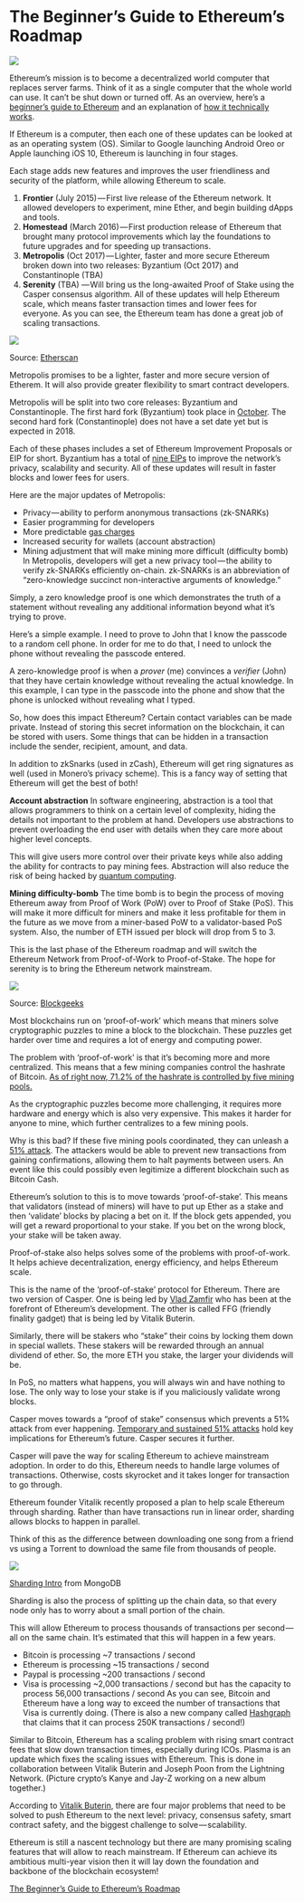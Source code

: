 # The Beginner’s Guide to Ethereum’s Roadmap

![](https://i.imgur.com/ID5HBfW.png)

Ethereum’s mission is to become a decentralized world computer that replaces server farms. Think of it as a single computer that the whole world can use. It can’t be shut down or turned off. As an overview, here’s a [beginner’s guide to Ethereum](https://blog.coinbase.com/a-beginners-guide-to-ethereum-46dd486ceecf) and an explanation of [how it technically works](https://medium.com/@preethikasireddy/how-does-ethereum-work-anyway-22d1df506369).

If Ethereum is a computer, then each one of these updates can be looked at as an operating system (OS). Similar to Google launching Android Oreo or Apple launching iOS 10, Ethereum is launching in four stages.

Each stage adds new features and improves the user friendliness and security of the platform, while allowing Ethereum to scale.

1. **Frontier** (July 2015) — First live release of the Ethereum network. It allowed developers to experiment, mine Ether, and begin building dApps and tools.
2. **Homestead** (March 2016) — First production release of Ethereum that brought many protocol improvements which lay the foundations to future upgrades and for speeding up transactions.
3. **Metropolis** (Oct 2017) — Lighter, faster and more secure Ethereum broken down into two releases: Byzantium (Oct 2017) and Constantinople (TBA)
4. **Serenity** (TBA) — Will bring us the long-awaited Proof of Stake using the Casper consensus algorithm.
All of these updates will help Ethereum scale, which means faster transaction times and lower fees for everyone. As you can see, the Ethereum team has done a great job of scaling transactions.

![](https://i.imgur.com/7xujvcK.png)

Source: [Etherscan](https://etherscan.io/chart/tx)

Metropolis promises to be a lighter, faster and more secure version of Etherem. It will also provide greater flexibility to smart contract developers.

Metropolis will be split into two core releases: Byzantium and Constantinople. The first hard fork (Byzantium) took place in [October](https://www.coindesk.com/ethereum-executes-blockchain-hard-fork-byzantium/). The second hard fork (Constantinople) does not have a set date yet but is expected in 2018.

Each of these phases includes a set of Ethereum Improvement Proposals or EIP for short. Byzantium has a total of [nine EIPs](https://github.com/ethereum/EIPs/blob/master/EIPS/eip-609.md) to improve the network’s privacy, scalability and security. All of these updates will result in faster blocks and lower fees for users.

Here are the major updates of Metropolis:

* Privacy — ability to perform anonymous transactions (zk-SNARKs)
* Easier programming for developers
* More predictable [gas charges](https://ethereum.stackexchange.com/questions/3/what-is-meant-by-the-term-gas)
* Increased security for wallets (account abstraction)
* Mining adjustment that will make mining more difficult (difficulty bomb)
In Metropolis, developers will get a new privacy tool — the ability to verify zk-SNARKs efficiently on-chain. zk-SNARKs is an abbreviation of “zero-knowledge succinct non-interactive arguments of knowledge.”

Simply, a zero knowledge proof is one which demonstrates the truth of a statement without revealing any additional information beyond what it’s trying to prove.

Here’s a simple example. I need to prove to John that I know the passcode to a random cell phone. In order for me to do that, I need to unlock the phone without revealing the passcode entered.

A zero-knowledge proof is when a *prover* (me) convinces a *verifier* (John) that they have certain knowledge without revealing the actual knowledge. In this example, I can type in the passcode into the phone and show that the phone is unlocked without revealing what I typed.

So, how does this impact Ethereum? Certain contact variables can be made private. Instead of storing this secret information on the blockchain, it can be stored with users. Some things that can be hidden in a transaction include the sender, recipient, amount, and data.

In addition to zkSnarks (used in zCash), Ethereum will get ring signatures as well (used in Monero’s privacy scheme). This is a fancy way of setting that Ethereum will get the best of both!

**Account abstraction**
 In software engineering, abstraction is a tool that allows programmers to think on a certain level of complexity, hiding the details not important to the problem at hand. Developers use abstractions to prevent overloading the end user with details when they care more about higher level concepts.

This will give users more control over their private keys while also adding the ability for contracts to pay mining fees. Abstraction will also reduce the risk of being hacked by [quantum computing](https://hackernoon.com/how-i-cornered-the-bitcoin-mining-market-using-a-quantum-computer-9e5dceba9f92).

**Mining difficulty-bomb**
 The time bomb is to begin the process of moving Ethereum away from Proof of Work (PoW) over to Proof of Stake (PoS). This will make it more difficult for miners and make it less profitable for them in the future as we move from a miner-based PoW to a validator-based PoS system. Also, the number of ETH issued per block will drop from 5 to 3.

This is the last phase of the Ethereum roadmap and will switch the Ethereum Network from Proof-of-Work to Proof-of-Stake. The hope for serenity is to bring the Ethereum network mainstream.

![](https://i.imgur.com/1fUYs42.png)

Source: [Blockgeeks](https://blockgeeks.com/guides/proof-of-work-vs-proof-of-stake/)

Most blockchains run on ‘proof-of-work’ which means that miners solve cryptographic puzzles to mine a block to the blockchain. These puzzles get harder over time and requires a lot of energy and computing power.

The problem with ‘proof-of-work’ is that it’s becoming more and more centralized. This means that a few mining companies control the hashrate of Bitcoin. [As of right now, 71.2% of the hashrate is controlled by five mining pools.](https://blockchain.info/pools)

As the cryptographic puzzles become more challenging, it requires more hardware and energy which is also very expensive. This makes it harder for anyone to mine, which further centralizes to a few mining pools.

Why is this bad? If these five mining pools coordinated, they can unleash a [51% attack](https://www.investopedia.com/terms/1/51-attack.asp). The attackers would be able to prevent new transactions from gaining confirmations, allowing them to halt payments between users. An event like this could possibly even legitimize a different blockchain such as Bitcoin Cash.

Ethereum’s solution to this is to move towards ‘proof-of-stake’. This means that validators (instead of miners) will have to put up Ether as a stake and then ‘validate’ blocks by placing a bet on it. If the block gets appended, you will get a reward proportional to your stake. If you bet on the wrong block, your stake will be taken away.

Proof-of-stake also helps solves some of the problems with proof-of-work. It helps achieve decentralization, energy efficiency, and helps Ethereum scale.

This is the name of the ‘proof-of-stake’ protocol for Ethereum. There are two version of Casper. One is being led by [Vlad Zamfir](https://twitter.com/VladZamfir?ref_src=twsrc%5Egoogle%7Ctwcamp%5Eserp%7Ctwgr%5Eauthor) who has been at the forefront of Ethereum’s development. The other is called FFG (friendly finality gadget) that is being led by Vitalik Buterin.

Similarly, there will be stakers who “stake” their coins by locking them down in special wallets. These stakers will be rewarded through an annual dividend of ether. So, the more ETH you stake, the larger your dividends will be.

In PoS, no matters what happens, you will always win and have nothing to lose. The only way to lose your stake is if you maliciously validate wrong blocks.

Casper moves towards a “proof of stake” consensus which prevents a 51% attack from ever happening. [Temporary and sustained 51% attacks](https://ethereum.stackexchange.com/questions/542/during-a-51-attack-what-can-the-attacker-actually-accomplish) hold key implications for Ethereum’s future. Casper secures it further.

Casper will pave the way for scaling Ethereum to achieve mainstream adoption. In order to do this, Ethereum needs to handle large volumes of transactions. Otherwise, costs skyrocket and it takes longer for transaction to go through.

Ethereum founder Vitalik recently proposed a plan to help scale Ethereum through sharding. Rather than have transactions run in linear order, sharding allows blocks to happen in parallel.

Think of this as the difference between downloading one song from a friend vs using a Torrent to download the same file from thousands of people.

![](https://i.imgur.com/nSlbKuc.png)

[Sharding Intro](https://docs.mongodb.com/v3.0/core/sharding-introduction/) from MongoDB

Sharding is also the process of splitting up the chain data, so that every node only has to worry about a small portion of the chain.

This will allow Ethereum to process thousands of transactions per second — all on the same chain. It’s estimated that this will happen in a few years.

* Bitcoin is processing ~7 transactions / second
* Ethereum is processing ~15 transactions / second
* Paypal is processing ~200 transactions / second
* Visa is processing ~2,000 transactions / second but has the capacity to process 56,000 transactions / second
As you can see, Bitcoin and Ethereum have a long way to exceed the number of transactions that Visa is currently doing. (There is also a new company called [Hashgraph](https://squawker.org/technology/blockchain-just-became-obsolete-the-future-is-hashgraph/) that claims that it can process 250K transactions / second!)

Similar to Bitcoin, Ethereum has a scaling problem with rising smart contract fees that slow down transaction times, especially during ICOs. Plasma is an update which fixes the scaling issues with Ethereum. This is done in collaboration between Vitalik Buterin and Joseph Poon from the Lightning Network. (Picture crypto’s Kanye and Jay-Z working on a new album together.)

According to [Vitalik Buterin](http://ethereumworldnews.com/2020-roadmap-ethereum/), there are four major problems that need to be solved to push Ethereum to the next level: privacy, consensus safety, smart contract safety, and the biggest challenge to solve — scalability.

Ethereum is still a nascent technology but there are many promising scaling features that will allow to reach mainstream. If Ethereum can achieve its ambitious multi-year vision then it will lay down the foundation and backbone of the blockchain ecosystem!

[The Beginner’s Guide to Ethereum’s Roadmap](https://hackernoon.com/the-beginners-guide-to-ethereum-s-2020-roadmap-2ac5d2dd4881)